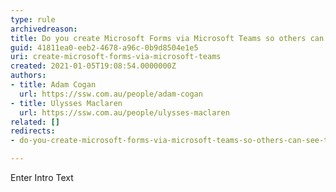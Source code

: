 ```yaml
---
type: rule
archivedreason: 
title: Do you create Microsoft Forms via Microsoft Teams so others can see the results?
guid: 41811ea0-eeb2-4678-a96c-0b9d8504e1e5
uri: create-microsoft-forms-via-microsoft-teams
created: 2021-01-05T19:08:54.0000000Z
authors:
- title: Adam Cogan
  url: https://ssw.com.au/people/adam-cogan
- title: Ulysses Maclaren
  url: https://ssw.com.au/people/ulysses-maclaren
related: []
redirects:
- do-you-create-microsoft-forms-via-microsoft-teams-so-others-can-see-the-results

---
```



Enter Intro Text
<br><excerpt class='endintro'></excerpt><br>



